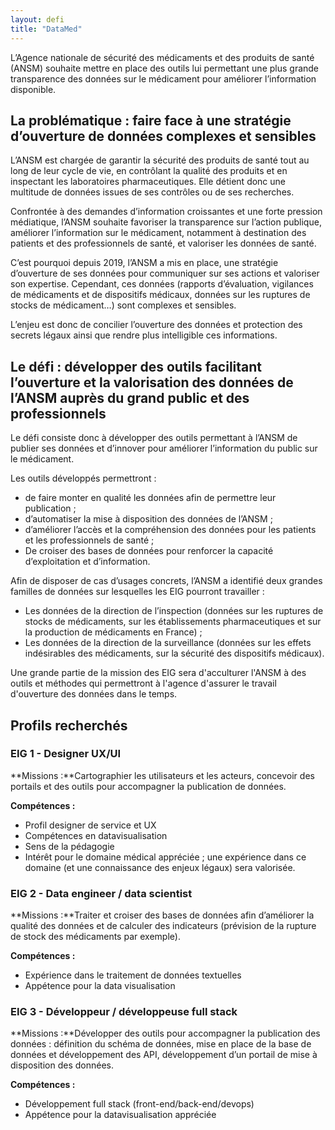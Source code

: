 ```yaml
---
layout: defi
title: "DataMed"
---
```


L’Agence nationale de sécurité des médicaments et des produits de santé (ANSM) souhaite mettre en place des outils lui permettant une plus grande transparence des données sur le médicament pour améliorer l’information disponible. 

## La problématique : faire face à une stratégie d’ouverture de données complexes et sensibles

L’ANSM est chargée de garantir la sécurité des produits de santé tout au long de leur cycle de vie, en contrôlant la qualité des produits et en inspectant les laboratoires pharmaceutiques. Elle détient donc une multitude de données issues de ses contrôles ou de ses recherches.

Confrontée à des demandes d’information croissantes et une forte pression médiatique, l’ANSM souhaite favoriser la transparence sur l’action publique, améliorer l’information sur le médicament, notamment à destination des patients et des professionnels de santé, et valoriser les données de santé. 

C’est pourquoi depuis 2019, l’ANSM a mis en place, une stratégie d’ouverture de ses données pour communiquer sur ses actions et valoriser son expertise. Cependant, ces données (rapports d’évaluation, vigilances de médicaments et de dispositifs médicaux, données sur les ruptures de stocks de médicament…) sont complexes et sensibles.

L’enjeu est donc de concilier l’ouverture des données et protection des secrets légaux ainsi que rendre plus intelligible ces informations.

## Le défi : développer des outils facilitant l’ouverture et la valorisation des données de l’ANSM auprès du grand public et des professionnels 

Le défi consiste donc à développer des outils permettant à l’ANSM de publier ses données et d’innover pour améliorer l’information du public sur le médicament.

Les outils développés permettront : 
- de faire monter en qualité les données afin de permettre leur publication ;
- d’automatiser la mise à disposition des données de l’ANSM ;
- d’améliorer l’accès et la compréhension des données pour les patients et les professionnels de santé ;
- De croiser des bases de données pour renforcer la capacité d’exploitation et d’information.

Afin de disposer de cas d’usages concrets, l’ANSM a identifié deux grandes familles de données sur lesquelles les EIG pourront travailler :
- Les données de la direction de l’inspection (données sur les ruptures de stocks de médicaments, sur les établissements pharmaceutiques et sur la production de médicaments en France) ;
- Les données de la direction de la surveillance (données sur les effets indésirables des médicaments, sur la sécurité des dispositifs médicaux).   

Une grande partie de la mission des EIG sera d'acculturer l'ANSM à des outils et méthodes qui permettront à l'agence d'assurer le travail d'ouverture des données dans le temps.

## Profils recherchés
### EIG 1 - Designer UX/UI
**Missions :**Cartographier les utilisateurs et les acteurs, concevoir des portails et des outils pour accompagner la publication de données.

**Compétences :**
- Profil designer de service et UX
- Compétences en datavisualisation
- Sens de la pédagogie
- Intérêt pour le domaine médical appréciée ; une expérience dans ce domaine (et une connaissance des enjeux légaux) sera valorisée.

### EIG 2 - Data engineer / data scientist
**Missions :**Traiter et croiser des bases de données afin d’améliorer la qualité des données et de calculer des indicateurs (prévision de la rupture de stock des médicaments par exemple).

**Compétences :**
- Expérience dans le traitement de données textuelles 
- Appétence pour la data visualisation 

### EIG 3 - Développeur / développeuse full stack
**Missions :**Développer des outils pour accompagner la publication des données : définition du schéma de données, mise en place de la base de données et développement des API, développement d’un portail de mise à disposition des données. 

**Compétences :**
- Développement full stack (front-end/back-end/devops)
- Appétence pour la datavisualisation appréciée 

